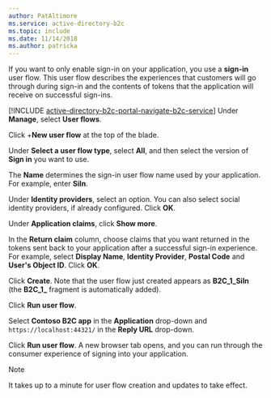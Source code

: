 ```yaml
---
author: PatAltimore
ms.service: active-directory-b2c 
ms.topic: include
ms.date: 11/14/2018
ms.author: patricka
---
```

If you want to only enable sign-in on your application, you use a **sign-in** user flow. This user flow describes the experiences that customers will go through during sign-in and the contents of tokens that the application will receive on successful sign-ins.

[!INCLUDE [active-directory-b2c-portal-navigate-b2c-service](active-directory-b2c-portal-navigate-b2c-service.md)]
Under **Manage**, select **User flows**.

Click +**New user flow** at the top of the blade.

Under **Select a user flow type**, select **All**, and then select the version of **Sign in** you want to use.

The **Name** determines the sign-in user flow name used by your application. For example, enter **SiIn**.

Under **Identity providers**, select an option. You can also select social identity providers, if already configured. Click **OK**.

Under **Application claims**, click **Show more**.

In the **Return claim** column, choose claims that you want returned in the tokens sent back to your application after a successful sign-in experience. For example, select **Display Name**, **Identity Provider**, **Postal Code**  and **User's Object ID**. Click **OK**.

Click **Create**. Note that the user flow just created appears as **B2C_1_SiIn** (the **B2C\_1\_** fragment is automatically added).

Click **Run user flow**.

Select **Contoso B2C app** in the **Application** drop-down and `https://localhost:44321/` in the **Reply URL** drop-down.

Click **Run user flow**. A new browser tab opens, and you can run through the consumer experience of signing into your application.

> [!NOTE]
> It takes up to a minute for user flow creation and updates to take effect.
>
